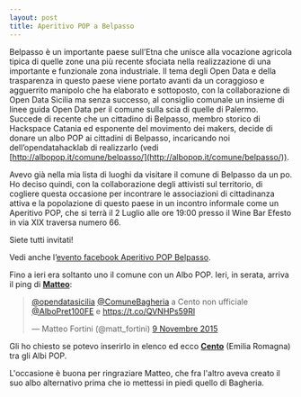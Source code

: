 ```yaml
---
layout: post
title: Aperitivo POP a Belpasso
---
```

Belpasso è un importante paese sull’Etna che unisce alla vocazione agricola tipica di quelle zone una più recente sfociata nella realizzazione di una importante e funzionale zona industriale. Il tema degli Open Data e della trasparenza in questo paese viene portato avanti da un coraggioso e agguerrito manipolo che ha elaborato e sottoposto, con la collaborazione di Open Data Sicilia ma senza successo, al consiglio comunale un insieme di linee guida Open Data per il comune sulla scia di quelle di Palermo. Succede di recente che un cittadino di Belpasso, membro storico di Hackspace Catania ed esponente del movimento dei makers, decide di donare un albo POP ai cittadini di Belpasso, incaricando noi dell’opendatahacklab di realizzarlo (vedi [http://albopop.it/comune/belpasso/](http://albopop.it/comune/belpasso/)).

Avevo già nella mia lista di luoghi da visitare il comune di Belpasso da un po. Ho deciso quindi, con la collaborazione degli attivisti sul territorio, di cogliere questa occasione per incontrare le associazioni di cittadinanza attiva e la popolazione di questo paese in un incontro informale come un Aperitivo POP, che si terrà il 2 Luglio alle ore 19:00 presso il Wine Bar Efesto in via XIX traversa numero 66.

Siete tutti invitati!

Vedi anche l’[evento facebook Aperitivo POP Belpasso](https://www.facebook.com/profile.php?id=602434039925008).

Fino a ieri era soltanto uno il comune con un Albo POP. Ieri, in serata, arriva il ping di [**Matteo**](https://twitter.com/matt_fortini):

<blockquote class="twitter-tweet" data-conversation="none" lang="it"><p lang="it" dir="ltr"><a href="https://twitter.com/opendatasicilia">@opendatasicilia</a> <a href="https://twitter.com/ComuneBagheria">@ComuneBagheria</a> a Cento non ufficiale <a href="https://twitter.com/AlboPret100FE">@AlboPret100FE</a> e <a href="https://t.co/QVNHPs59Rl">https://t.co/QVNHPs59Rl</a></p>&mdash; Matteo Fortini (@matt_fortini) <a href="https://twitter.com/matt_fortini/status/663826572940587008">9 Novembre 2015</a></blockquote>
<script async src="//platform.twitter.com/widgets.js" charset="utf-8"></script>

Gli ho chiesto se potevo inserirlo in elenco ed ecco **[Cento](http://albopop.it/comune/cento)** (Emilia Romagna) tra gli Albi POP.

L'occasione è buona per ringraziare Matteo, che fra l'altro aveva creato il suo albo alternativo prima che io mettessi in piedi quello di Bagheria.